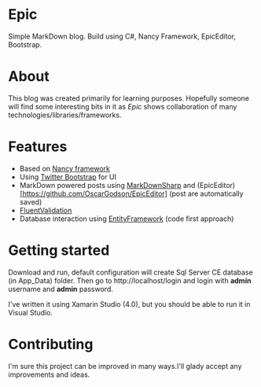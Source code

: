 Epic
====

Simple MarkDown blog. Build using C#, Nancy Framework, EpicEditor, Bootstrap.

# About

This blog was created primarily for learning purposes. Hopefully someone will find some interesting bits in it as *Epic* shows collaboration of many technologies/libraries/frameworks.

# Features

* Based on [Nancy framework](https://github.com/NancyFx/Nancy)
* Using [Twitter Bootstrap](https://github.com/twbs/bootstrap) for UI 
* MarkDown powered posts using [MarkDownSharp](https://code.google.com/p/markdownsharp/) and (EpicEditor)[https://github.com/OscarGodson/EpicEditor] (post are automatically saved)
* [FluentValidation](http://fluentvalidation.codeplex.com/)
* Database interaction using [EntityFramework](http://entityframework.codeplex.com/) (code first approach)

# Getting started

Download and run, default configuration will create Sql Server CE database (in App_Data) folder. Then go to http://localhost/login and login with **admin** username and **admin** password.

I've written it using Xamarin Studio (4.0), but you should be able to run it in Visual Studio.

# Contributing

I'm sure this project can be improved in many ways.I'll glady accept any improvements and ideas.